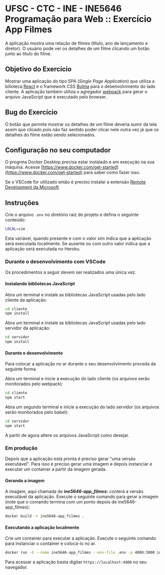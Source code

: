 # UFSC - CTC - INE - INE5646 Programação para Web :: Exercício App Filmes

A aplicação mostra uma relação de filmes (título, ano de lançamento e diretor). O usuário pode ver os detalhes de um filme clicando um botão junto ao título do filme.

## Objetivo do Exercício

Mostrar uma aplicação do tipo SPA (*Single Page Application*) que utiliza a bilioteca [React](https://reactjs.org/) e o framework CSS [Bulma](https://bulma.io/) para o desenvolvimento do lado cliente. A aplicação também utiliza o agregador [webpack](https://webpack.js.org/) para gerar o arquivo JavaScript que é executado pelo browser.

## Bug do Exercício

O botão que permite mostrar os detalhes de um filme deveria sumir da tela assim que clicado pois não faz sentido poder clicar
nele outra vez já que os detalhes do filme estão sendo selecionados.

## Configuração no seu computador

O progrma Docker Desktop precisa estar instalado e em execução na sua máquina. Acesse [https://www.docker.com/get-started](https://www.docker.com/get-started) para saber como fazer isso.

Se o VSCode for utilizado então é preciso instalar a extensão [Remote Development da Microsoft](https://marketplace.visualstudio.com/items?itemName=ms-vscode-remote.vscode-remote-extensionpack).

## Instruções

Crie o arquivo `.env` no diretório raiz do projeto e defina o seguinte conteúdo:

```bash
LOCAL=sim
```

Esta variável, quando presente e com o valor *sim*  indica que a aplicação será executada localmente. Se ausente ou com outro valor indica que a aplicação será executada no Heroku.

### Durante o desenvolvimento com VSCode

Os procedimentos a seguir devem ser realizados uma única vez.

#### Instalando bibliotecas JavaScript

Abra um terminal e instale as bibliotecas JavaScript usadas pelo lado cliente da aplicação:

```bash
cd cliente
npm install
```

Abra um terminal e instale as bibliotecas JavaScript usadas pelo lado servidor da aplicação:

```bash
cd servidor
npm install
```

#### Durante o desenvolvimento

Para colocar a aplicação no ar durante o seu desenvolvimento proceda da seguinte forma.

Abra um terminal e inicie a execução do lado cliente (os arquivos serão monitorados pelo webpack):

```bash
cd cliente
npm start
```

Abra um segundo terminal e inicie a execução do lado servidor (os arquivos serão monitorados pelo babel):

```bash
cd servidor
npm start
```

A partir de agora altere os arquivos JavaScript como desejar.

### Em produção

Depois que a aplicação está pronta é preciso gerar "uma versão executável". Para isso é preciso gerar uma imagem e depois instanciar e executar um container a partir da imagem gerada.

#### Gerando a imagem

A imagem, aqui chamada de ***ine5646-app_filmes:*** conterá a versão executável da aplicação. Execute o seguinte comando para gerar a imagem (note que o comando termina com um ponto depois de ine5646-app_filmes):

```bash
docker build -t ine5646-app_filmes .
```

#### Executando a aplicação localmente

Crie um container para executar a aplicação. Execute o seguinte comando para instanciar o container e colocá-lo no ar.

```bash
docker run -d --name ine5646-app_filmes --env-file .env -p 4000:3000 ine5646-app_filmes
```

Para acessar a aplicação basta digitar `https://localhost:4000` no seu navegador.
